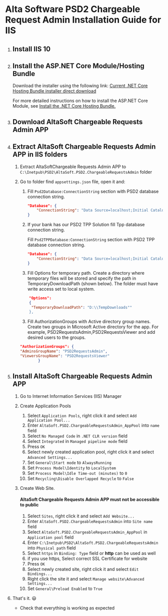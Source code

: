# Alta Software PSD2 Chargeable Request Admin Installation Guide for IIS

1. ## Install IIS 10

1. ## Install the ASP.NET Core Module/Hosting Bundle

    Download the installer using the following link:
    [Current .NET Core Hosting Bundle installer direct download](https://dotnet.microsoft.com/permalink/dotnetcore-current-windows-runtime-bundle-installer)

    For more detailed instructions on how to install the ASP.NET Core Module, see [Install the .NET Core Hosting Bundle.](https://docs.microsoft.com/en-us/aspnet/core/host-and-deploy/iis/hosting-bundle?view=aspnetcore-5.0)

    
1. ## Download AltaSoft Chargeable Requests Admin APP 

1. ## Extract AltaSoft Chargeable Requests Admin APP in IIS folders
    
    1. Extract AltaSoftChargeable Requests Admin APP to ```C:\Inetpub\PSD2\AltaSoft.PSD2.ChargeableRequestsAdmin``` folder

    1. Go to folder find ```appsettings.json``` file, open it and:
        1.  Fill ```Psd2Database:ConnectionString``` section with PSD2 database connection string.
            ```json
            "Database": {
                "ConnectionString": "Data Source=localhost;Initial Catalog=PSD2;Integrated Security=true;Application Name=AltaSoft.PSD2.InternalApi;Encrypt=false;TrustServerCertificate=true;"
            }
            ```
        1.  If your bank has our PSD2 TPP Solution fill Tpp database connection string.

            Fill ```Psd2TPPDatabase:ConnectionString``` section with PSD2 TPP database connection string.
            ```json
            "Database": {
                "ConnectionString": "Data Source=localhost;Initial Catalog=PSD2_TPP;Integrated Security=true;Application Name=AltaSoft.PSD2.InternalApi;Encrypt=false;TrustServerCertificate=true;"
            }
            ```
       
        2.  Fill Options for temporary path. Create  a directory where temporary files will be stored and specify the path in TemporaryDownloadPath (shown below). The folder must have write access set to local system.
        ```json
            "Options": 
            {
             "TemporaryDownloadPath": "D:\\TempDownloads""
            },
         ```
        
        3.  Fill AuthorizationGroups with Active directory group names. Create two groups in Microsoft Active directory for the app. For example, PSD2RequestsAdmin,PSD2RequestsViewer and add desired users to the groups. 
        ```json
        "AuthorizationGroups": {
        "AdminsGroupName": "PSD2RequestsAdmin",
        "ViewersGroupName": "PSD2RequestsViewer"
                }   
        ```        
  
1. ## Install AltaSoft Chargeable Requests Admin APP 

    1. Go to Internet Information Services (IIS) Manager
    1. Create Application Pools
        1. Select ```Application Pools```, right click it and select ```Add Application Pool...```
        1. Enter ```AltaSoft.PSD2.ChargeableRequestsAdmin_AppPool``` into ```name``` field
        1. Select ```No Managed Code``` in ```.NET CLR version``` field
        1. Select ```Integrated``` in ```Managed pipeline mode``` field
        1. Press ```OK```
        1. Select newly created application pool, right click it and select ```Advanced Settings...```
        1. Set ```General\Start mode``` to ```AlwaysRunning```
        1. Set ```Process Model\Identity``` to ```LocalSystem```
        1. Set ```Process Model\Idle Time-out (minutes)``` to ```0```
        1. Set ```Recycling\Disable Overlapped Recycle``` to ```False```

      

    1. Create Web Site. 

        #### AltaSoft Chargeable Requests Admin APP  **must not be accessible to public** 
        1. Select ```Sites```, right click it and select ```Add Website...```
        1. Enter ```AltaSoft.PSD2.ChargeableRequestsAdmin``` into ```Site name``` field
        1. Select ```AltaSoft.PSD2.ChargeableRequestsAdmin_AppPool``` in ```Application pool``` field
        1. Enter ```C:\Inetpub\PSD2\AltaSoft.PSD2.ChargeableRequestsAdmin``` into ```Physical path``` field
        1. Select ```https``` in ```Binding: Type``` field or **http** can be used as well
        1. if you use https, Select correct SSL Certificate for website
        1. Press ```OK```
        1. Select newly created site, right click it and select ```Edit Bindings...```
        1. Right click the site it and select ```Manage website\Advanced Settings...```
        1. Set ```General\Preload Enabled``` to  ```True```



1.  That's it. :smiley:
    * Check that everything is working as expected
